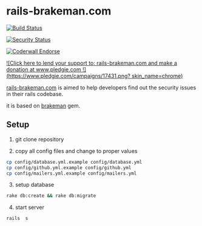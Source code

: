 # rails-brakeman.com

[![Build Status](https://secure.travis-ci.org/flyerhzm/rails-brakeman.com.png)](http://travis-ci.org/flyerhzm/rails-brakeman.com)

[![Security Status](http://rails-brakeman.com/flyerhzm/rails-brakeman.com.png)](http://rails-brakeman.com/flyerhzm/rails-brakeman.com)

[![Coderwall Endorse](http://api.coderwall.com/flyerhzm/endorsecount.png)](http://coderwall.com/flyerhzm)

[![Click here to lend your support to: rails-brakeman.com and make a donation at www.pledgie.com !](https://www.pledgie.com/campaigns/17431.png?  skin_name=chrome)](http://www.pledgie.com/campaigns/17431)

[rails-brakeman.com][1] is aimed to help developers find out the security issues in their rails codebase.

it is based on [brakeman][2] gem.

## Setup

1. git clone repository

2. copy all config files and change to proper values

```bash
cp config/database.yml.example config/database.yml
cp config/github.yml.example config/github.yml
cp config/mailers.yml.example config/mailers.yml
```

3. setup database

```bash
rake db:create && rake db:migrate
```

4. start server

```bash
rails  s
```

[1]: http://rails-brakeman.com
[2]: https://github.com/presidentbeef/brakeman

